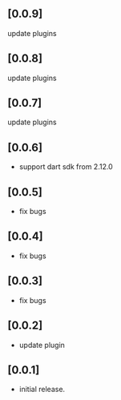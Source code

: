 ## [0.0.9]
update plugins

## [0.0.8]
update plugins

## [0.0.7]
update plugins

## [0.0.6]

* support dart sdk from 2.12.0

## [0.0.5]

* fix bugs

## [0.0.4]

* fix bugs

## [0.0.3]

* fix bugs

## [0.0.2]

* update plugin

## [0.0.1]

* initial release.
